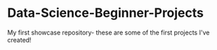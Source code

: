# Data-Science-Beginner-Projects
My first showcase repository- these are some of the first projects I've created!
